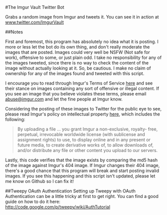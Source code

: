 #The Imgur Vault Twitter Bot

Grabs a random image from Imgur and tweets it. You can see it in action at <a href="www.twitter.com/ImgurVault">www.twitter.com/ImgurVault</a>

##Notes

First and foremost, this program has absolutely no idea what it is posting. I more or less let the bot do its own thing, and don't really moderate the images that are posted. Images could very well be NSFW (Not safe for work), offensive to some, or just plain odd. I take no responsibility for any of the images tweeted, since there is no way to check the content of the image without actually looking at it. So, be cautious. I make no claim of ownership for any of the images found and tweeted with this script. 

I encourage you to read through Imgur's Terms of Service <a href="http://imgur.com/tos">here</a> and see their stance on images containing any sort of offensive or illegal content. If you see an image that you believe violates these terms, please email <a href="mailto:abuse@imgur.com">abuse@imgur.com</a> and let the fine people at Imgur know.

Considering the posting of these images to Twitter for the public eye to see, please read Imgur's policy on intellectual property <a href="http://imgur.com/tos#dmca">here</a>, which includes the following:
<blockquote><p>By uploading a file ... you grant Imgur a non-exclusive, royalty- free, perpetual, irrevocable worldwide license (with sublicense and assignment rights) to use, to display online and in any present or future media, to create derivative works of, to allow downloads of, and/or distribute any file or other content you upload to our servers.</p></blockquote>

Lastly, this code verifies that the image exists by comparing the md5 hash of the image against Imgur's 404 image. If Imgur changes their 404 image, there's a good chance that this program will break and start posting invalid images. If you see this happening and this script isn't updated, please let me know on Github so I can fix it!

##Tweepy OAuth Authentication
Setting up Tweepy with OAuth Authentication can be a little tricky at first to get right. You can find a good guide on how to do it here: http://code.google.com/p/tweepy/wiki/AuthTutorial
